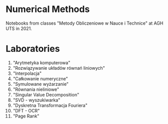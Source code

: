 # Numerical Methods
Notebooks from classes "Metody Obliczeniowe w Nauce i Technice" at AGH UTS in 2021.

# Laboratories

1. "Arytmetyka komputerowa"
2. "Rozwiązywanie układów równań liniowych"
3. "Interpolacja"
4. "Całkowanie numeryczne"
5. "Symulowane wyżarzanie"
6. "Równania nieliniowe"
7. "Singular Value Decomposition"
8. "SVD - wyszukiwarka"
9. "Dyskretna Transformacja Fouriera"
10. "DFT - OCR"
11. "Page Rank"
